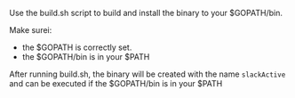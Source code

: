 Use the build.sh script to build and install the binary to your $GOPATH/bin.

Make surei:
- the $GOPATH is correctly set.
- the $GOPATH/bin is in your $PATH

After running build.sh, the binary will be created with the name `slackActive` and can be executed if the $GOPATH/bin is in your $PATH
